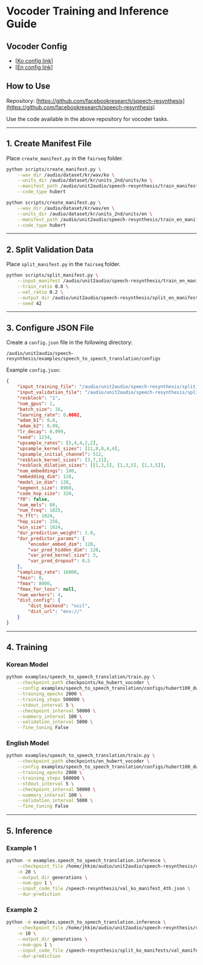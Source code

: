 # Vocoder Training and Inference Guide

## **Vocoder Config**

- [[Ko config link](https://drive.google.com/file/d/1rEnXZzrJJnrJmumDpBF67vQBAksadaFD/view?usp=sharing)]
- [[En config link](https://drive.google.com/file/d/1xVc6SNmicGRGEN15eQMOD64k4yiJ1cH_/view?usp=sharing)]

## **How to Use**

Repository: [https://github.com/facebookresearch/speech-resynthesis](https://github.com/facebookresearch/speech-resynthesis)

Use the code available in the above repository for vocoder tasks.

---

## **1. Create Manifest File**

Place `create_manifest.py` in the `fairseq` folder.

```bash
python scripts/create_manifest.py \
    --wav_dir /audio/dataset/kr/wav/ko \
    --units_dir /audio/dataset/kr/units_2nd/units/ko \
    --manifest_path /audio/unit2audio/speech-resynthesis/train_manifest.json \
    --code_type hubert

python scripts/create_manifest.py \
    --wav_dir /audio/dataset/kr/wav/en \
    --units_dir /audio/dataset/kr/units_2nd/units/en \
    --manifest_path /audio/unit2audio/speech-resynthesis/train_en_manifest.json \
    --code_type hubert
```

---

## **2. Split Validation Data**

Place `split_manifest.py` in the `fairseq` folder.

```bash
python scripts/split_manifest.py \
    --input_manifest /audio/unit2audio/speech-resynthesis/train_en_manifest.json \
    --train_ratio 0.8 \
    --val_ratio 0.2 \
    --output_dir /audio/unit2audio/speech-resynthesis/split_en_manifests \
    --seed 42
```

---

## **3. Configure JSON File**

Create a `config.json` file in the following directory:

```
/audio/unit2audio/speech-resynthesis/examples/speech_to_speech_translation/configs
```

Example `config.json`:

```json
{
    "input_training_file": "/audio/unit2audio/speech-resynthesis/split_manifests/train_manifest.json",
    "input_validation_file": "/audio/unit2audio/speech-resynthesis/split_manifests/val_manifest.json",
    "resblock": "1",
    "num_gpus": 1,
    "batch_size": 16,
    "learning_rate": 0.0002,
    "adam_b1": 0.8,
    "adam_b2": 0.99,
    "lr_decay": 0.999,
    "seed": 1234,
    "upsample_rates": [5,4,4,2,2],
    "upsample_kernel_sizes": [11,8,8,4,4],
    "upsample_initial_channel": 512,
    "resblock_kernel_sizes": [3,7,11],
    "resblock_dilation_sizes": [[1,3,5], [1,3,5], [1,3,5]],
    "num_embeddings": 100,
    "embedding_dim": 128,
    "model_in_dim": 128,
    "segment_size": 8960,
    "code_hop_size": 320,
    "f0": false,
    "num_mels": 80,
    "num_freq": 1025,
    "n_fft": 1024,
    "hop_size": 256,
    "win_size": 1024,
    "dur_prediction_weight": 1.0,
    "dur_predictor_params": {
        "encoder_embed_dim": 128,
        "var_pred_hidden_dim": 128,
        "var_pred_kernel_size": 3,
        "var_pred_dropout": 0.5
    },
    "sampling_rate": 16000,
    "fmin": 0,
    "fmax": 8000,
    "fmax_for_loss": null,
    "num_workers": 4,
    "dist_config": {
        "dist_backend": "nccl",
        "dist_url": "env://"
    }
}
```

---

## **4. Training**

### Korean Model

```bash
python examples/speech_to_speech_translation/train.py \
    --checkpoint_path checkpoints/ko_hubert_vocoder \
    --config examples/speech_to_speech_translation/configs/hubert100_dw1.0.json \
    --training_epochs 2000 \
    --training_steps 500000 \
    --stdout_interval 5 \
    --checkpoint_interval 50000 \
    --summary_interval 100 \
    --validation_interval 5000 \
    --fine_tuning False
```

### English Model

```bash
python examples/speech_to_speech_translation/train.py \
    --checkpoint_path checkpoints/en_hubert_vocoder \
    --config examples/speech_to_speech_translation/configs/hubert100_dw1.0en.json \
    --training_epochs 2000 \
    --training_steps 500000 \
    --stdout_interval 5 \
    --checkpoint_interval 50000 \
    --summary_interval 100 \
    --validation_interval 5000 \
    --fine_tuning False
```

---

## **5. Inference**

### Example 1

```bash
python -m examples.speech_to_speech_translation.inference \
    --checkpoint_file /home/jhkim/audio/unit2audio/speech-resynthesis/checkpoints/ko_hubert_vocoder_4th \
    -n 20 \
    --output_dir generations \
    --num-gpu 1 \
    --input_code_file /speech-resynthesis/val_ko_manifest_4th.json \
    --dur-prediction
```

### Example 2

```bash
python -m examples.speech_to_speech_translation.inference \
    --checkpoint_file /home/jhkim/audio/unit2audio/speech-resynthesis/checkpoints/ko_hubert_vocoder \
    -n 10 \
    --output_dir generations \
    --num-gpu 1 \
    --input_code_file /speech-resynthesis/split_ko_manifests/val_manifest.json \
    --dur-prediction
